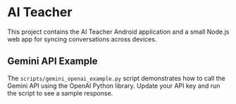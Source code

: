 # AI Teacher

This project contains the AI Teacher Android application and a small Node.js web app for syncing conversations across devices.

## Gemini API Example

The `scripts/gemini_openai_example.py` script demonstrates how to call the Gemini API using the OpenAI Python library. Update your API key and run the script to see a sample response.
